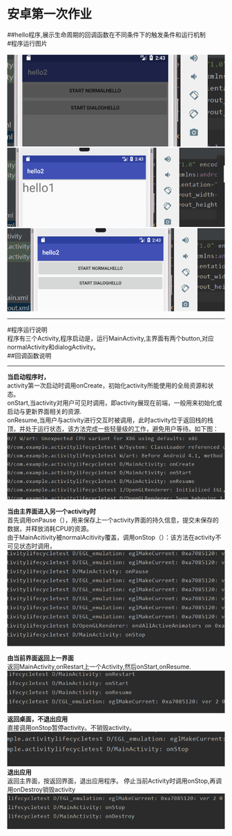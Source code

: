 # 安卓第一次作业
##hello程序,展示生命周期的回调函数在不同条件下的触发条件和运行机制<br>
#程序运行图片<br>
<br>
![avatar](png/1.png)
![avatar](png/3.png)
![avatar](png/4.png)
<br>
***
#程序运行说明<br>
程序有三个Activity,程序启动是，运行MainActivity,主界面有两个button,对应normalActivity和dialogActivity。<br>
##回调函数说明<br>
***
**当启动程序时，**<br>
activity第一次启动时调用onCreate，初始化activity所能使用的全局资源和状态。<br>
onStart,当activity对用户可见时调用，即activity展现在前端，一般用来初始化或启动与更新界面相关的资源.
<br>
onResume,当用户与activity进行交互时被调用，此时activity位于返回栈的栈顶，并处于运行状态，该方法完成一些轻量级的工作，避免用户等待。如下图：<br>
![avatar](png/2.png)

**当由主界面进入另一个activity时**<br>
首先调用onPause（），用来保存上一个activity界面的持久信息，提交未保存的数据，并释放消耗CPU的资源。<br>
 由于MainAcitivity被normalAcitivity覆盖，调用onStop（）：该方法在activity不可见状态时调用，
![avatar](png/5.png)

**由当前界面返回上一界面**<br>
返回MainActivity,onRestart上一个Activity,然后onStart,onResume.
![avatar](png/6.png)<br>
**返回桌面，不退出应用**<br>
直接调用onStop暂停activity。不销毁activity。<br>
![avatar](png/8.png)<br>
**退出应用**<br>
返回主界面，按返回界面，退出应用程序。
停止当前Activity时调用onStop,再调用onDestroy销毁activity
![avatar](png/7.png)




